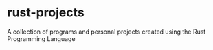 # rust-projects
A collection of programs and personal projects created using the Rust Programming Language 
